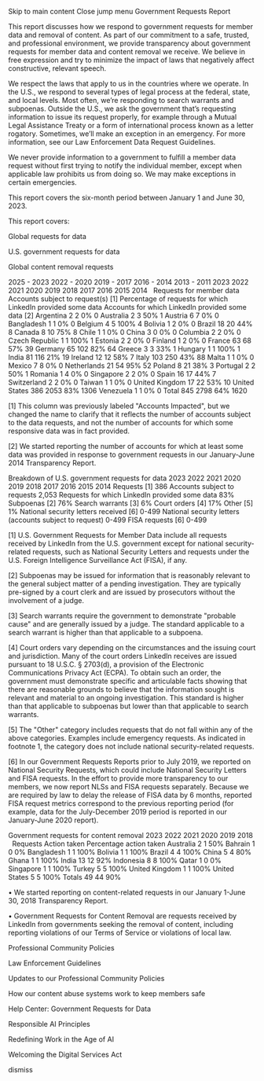 Skip to main content
Close jump menu
Government Requests Report


This report discusses how we respond to government requests for member data and removal of content. As part of our commitment to a safe, trusted, and professional environment, we provide transparency about government requests for member data and content removal we receive. We believe in free expression and try to minimize the impact of laws that negatively affect constructive, relevant speech.

We respect the laws that apply to us in the countries where we operate. In the U.S., we respond to several types of legal process at the federal, state, and local levels. Most often, we’re responding to search warrants and subpoenas. Outside the U.S., we ask the government that’s requesting information to issue its request properly, for example through a Mutual Legal Assistance Treaty or a form of international process known as a letter rogatory. Sometimes, we’ll make an exception in an emergency. For more information, see our Law Enforcement Data Request Guidelines.

We never provide information to a government to fulfill a member data request without first trying to notify the individual member, except when applicable law prohibits us from doing so. We may make exceptions in certain emergencies.

This report covers the six-month period between January 1 and June 30, 2023.


This report covers:

Global requests for data

U.S. government requests for data

Global content removal requests

2025 - 2023
2022 - 2020
2019 - 2017
2016 - 2014
2013 - 2011
2023
2022
2021
2020
2019
2018
2017
2016
2015
2014
 	Requests for member data	Accounts subject to request(s) [1]	Percentage of requests for which LinkedIn provided some data
	Accounts for which LinkedIn provided some data [2]
Argentina	2	2	0%	0
Australia	2	3	50%	1
Austria	6	7	0%	0
Bangladesh
	1	1	0%	0
Belgium	4	5	100%	4
Bolivia	1	2	0%	0
Brazil	18	20	44%	8
Canada
	8	10	75%	8
Chile	1	1	0%	0
China	3	0	0%	0
Columbia	2	2	0%	0
Czech Republic	1	1	100%	1
Estonia	2	2	0%	0
Finland	1	2	0%	0
France
	63	68	57%	39
Germany
	65	102	82%	64
Greece	3	3	33%	1
Hungary	1	1	100%	1
India
	81	116	21%	19
Ireland	12	12	58%	7
Italy
	103	250	43%	88
Malta	1	1	0%	0
Mexico	7	8	0%	0
Netherlands
	21	54	95%	52
Poland	8	21	38%	3
Portugal	2	2	50%	1
Romania	1	4	0%	0
Singapore	2	2	0%	0
Spain	16	17	44%	7
Switzerland	2	2	0%	0
Taiwan	1	1	0%	0
United Kingdom	17	22	53%	10
United States	386	2053	83%	1306
Venezuela	1	1	0%	0
Total	845	2798	64%	1620

[1] This column was previously labeled "Accounts Impacted", but we changed the name to clarify that it reflects the number of accounts subject to the data requests, and not the number of accounts for which some responsive data was in fact provided.


[2] We started reporting the number of accounts for which at least some data was provided in response to government requests in our January-June 2014 Transparency Report.


Breakdown of U.S. government requests for data
2023
2022
2021
2020
2019
2018
2017
2016
2015
2014
Requests [1]	386
Accounts subject to requests	2,053
Requests for which LinkedIn provided some data	83%
Subpoenas [2]	76%
Search warrants [3]	6%
Court orders [4]	17%
Other [5]	1%
National security letters received [6]	0-499
National security letters (accounts subject to request)
	0-499
FISA requests [6]	0-499

[1] U.S. Government Requests for Member Data include all requests received by LinkedIn from the U.S. government except for national security-related requests, such as National Security Letters and requests under the U.S. Foreign Intelligence Surveillance Act (FISA), if any.



[2] Subpoenas may be issued for information that is reasonably relevant to the general subject matter of a pending investigation. They are typically pre-signed by a court clerk and are issued by prosecutors without the involvement of a judge.



[3] Search warrants require the government to demonstrate "probable cause" and are generally issued by a judge. The standard applicable to a search warrant is higher than that applicable to a subpoena.


[4] Court orders vary depending on the circumstances and the issuing court and jurisdiction. Many of the court orders LinkedIn receives are issued pursuant to 18 U.S.C. § 2703(d), a provision of the Electronic Communications Privacy Act (ECPA). To obtain such an order, the government must demonstrate specific and articulable facts showing that there are reasonable grounds to believe that the information sought is relevant and material to an ongoing investigation. This standard is higher than that applicable to subpoenas but lower than that applicable to search warrants.




[5] The "Other" category includes requests that do not fall within any of the above categories. Examples include emergency requests. As indicated in footnote 1, the category does not include national security-related requests.



[6] In our Government Requests Reports prior to July 2019, we reported on National Security Requests, which could include National Security Letters and FISA requests. In the effort to provide more transparency to our members, we now report NLSs and FISA requests separately. Because we are required by law to delay the release of FISA data by 6 months, reported FISA request metrics correspond to the previous reporting period (for example, data for the July-December 2019 period is reported in our January-June 2020 report).

Government requests for content removal
2023
2022
2021
2020
2019
2018
 	Requests	Action taken	Percentage action taken
Australia	2	1	50%
Bahrain	1	0	0%
Bangladesh	1	1	100%
Bolivia	1	1	100%
Brazil	4	4	100%
China	5	4	80%
Ghana	1	1	100%
India	13	12	92%
Indonesia	8	8	100%
Qatar	1	0	0%
Singapore	1	1	100%
Turkey	5	5	100%
United Kingdom	1	1	100%
United States	5	5	100%
Totals	49	44	90%

• We started reporting on content-related requests in our January 1-June 30, 2018 Transparency Report.


• Government Requests for Content Removal are requests received by LinkedIn from governments seeking the removal of content, including reporting violations of our Terms of Service or violations of local law.

Professional Community Policies

Law Enforcement Guidelines

Updates to our Professional Community Policies

How our content abuse systems work to keep members safe

Help Center: Government Requests for Data

Responsible AI Principles

Redefining Work in the Age of AI

Welcoming the Digital Services Act

dismiss